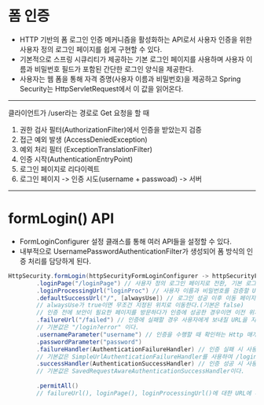 # 폼 인증 
* HTTP 기반의 폼 로그인 인증 메커니즘을 활성화하는 API로서 사용자 인증을 위한 사용자 정의 로그인 페이지를 쉽게 구현할 수 있다.
* 기본적으로 스프링 시큐리티가 제공하는 기본 로그인 페이지를 사용하며 사용자 이름과 비밀번호 필드가 포함된 간단한 로그인 양식을 제공한다.
* 사용자는 웹 폼을 통해 자격 증명(사용자 이름과 비밀번호)을 제공하고 Spring Security는 HttpServletRequest에서 이 값을 읽어온다. 

---
클라이언트가 /user라는 경로로 Get 요청을 할 때
1. 권한 검사 필터(AuthorizationFilter)에서 인증을 받았는지 검증
2. 접근 예외 발생 (AccessDeniedException)
3. 예외 처리 필터 (ExceptionTranslationFilter)
4. 인증 시작(AuthenticationEntryPoint)
5. 로그인 페이지로 리다이렉트
6. 로그인 페이지 -> 인증 시도(username + passwoad) -> 서버

---
# formLogin() API
* FormLoginConfigurer 설정 클래스를 통해 여러 API들을 설정할 수 있다.
* 내부적으로 UsernamePasswordAuthenticationFilter가 생성되어 폼 방식의 인증 처리를 담당하게 된다.

```java
HttpSecurity.formLogin(httpSecurityFormLoginConfigurer -> httpSecurityFormLoginConfigurer
        .loginPage("/loginPage") // 사용자 정의 로그인 페이지로 전환, 기본 로그인 페이지 무시
        .loginProcessingUrl("loginProc") // 사용자 이름과 비밀번호를 검증할 URL 지정 (Form action)
        .defaultSuccessUrl("/", [alwaysUse]) // 로그인 성공 이후 이동 페이지, 
        // alwaysUse가 true이면 무조건 지정된 위치로 이동한다.(기본은 false)
        // 인증 전에 보안이 필요한 페이지를 방문하다가 인증에 성공한 경우이면 이전 위치로 리다이렉트 됨
        .failureUrl("/failed") // 인증에 실패할 경우 사용자에게 보내질 URL을 지정, 
        // 기본값은 "/login?error" 이다.
        .usernameParameter("username") // 인증을 수행할 때 확인하는 Http 매개변수
        .passwordParameter("password")
        .failureHandler(AuthenticationFailureHandler) // 인증 실패 시 사용
        // 기본값은 SimpleUrlAuthenticationFailureHandler를 사용하여 /login?error로 리다이렉션함
        .successHandler(AuthenticationSuccessHandler) // 인증 성공 시 사용
        // 기본값은 SavedRequestAwareAuthenticationSuccessHandler이다.
        
        .permitAll() 
        // failureUrl(), loginPage(), loginProcessingUrl()에 대한 URL에 대한 모든 사용자의 접근을 허용함.

```